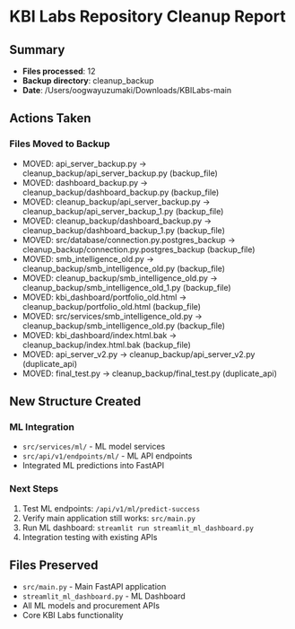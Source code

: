 # KBI Labs Repository Cleanup Report

## Summary
- **Files processed**: 12
- **Backup directory**: cleanup_backup
- **Date**: /Users/oogwayuzumaki/Downloads/KBILabs-main

## Actions Taken

### Files Moved to Backup
- MOVED: api_server_backup.py → cleanup_backup/api_server_backup.py (backup_file)
- MOVED: dashboard_backup.py → cleanup_backup/dashboard_backup.py (backup_file)
- MOVED: cleanup_backup/api_server_backup.py → cleanup_backup/api_server_backup_1.py (backup_file)
- MOVED: cleanup_backup/dashboard_backup.py → cleanup_backup/dashboard_backup_1.py (backup_file)
- MOVED: src/database/connection.py.postgres_backup → cleanup_backup/connection.py.postgres_backup (backup_file)
- MOVED: smb_intelligence_old.py → cleanup_backup/smb_intelligence_old.py (backup_file)
- MOVED: cleanup_backup/smb_intelligence_old.py → cleanup_backup/smb_intelligence_old_1.py (backup_file)
- MOVED: kbi_dashboard/portfolio_old.html → cleanup_backup/portfolio_old.html (backup_file)
- MOVED: src/services/smb_intelligence_old.py → cleanup_backup/smb_intelligence_old.py (backup_file)
- MOVED: kbi_dashboard/index.html.bak → cleanup_backup/index.html.bak (backup_file)
- MOVED: api_server_v2.py → cleanup_backup/api_server_v2.py (duplicate_api)
- MOVED: final_test.py → cleanup_backup/final_test.py (duplicate_api)

## New Structure Created

### ML Integration
- `src/services/ml/` - ML model services
- `src/api/v1/endpoints/ml/` - ML API endpoints
- Integrated ML predictions into FastAPI

### Next Steps
1. Test ML endpoints: `/api/v1/ml/predict-success`
2. Verify main application still works: `src/main.py`
3. Run ML dashboard: `streamlit run streamlit_ml_dashboard.py`
4. Integration testing with existing APIs

## Files Preserved
- `src/main.py` - Main FastAPI application
- `streamlit_ml_dashboard.py` - ML Dashboard
- All ML models and procurement APIs
- Core KBI Labs functionality
